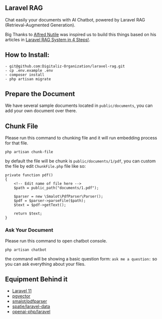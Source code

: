 ## Laravel RAG

Chat easily your documents with AI Chatbot, powered by Laravel RAG (Retrieval-Augmented Generation).

Big Thanks to [Alfred Nutile](https://alnutile.medium.com/) was inspired us to build this things based on his articles in [Laravel RAG System in 4 Steps!](https://alnutile.medium.com/laravel-rag-in-4-steps-6264b4df173a).

## How to Install:

```
- git@github.com:Digitaliz-Organization/laravel-rag.git
- cp .env.example .env
- composer install
- php artisan migrate
```

## Prepare the Document

We have several sample documents located in `public/documents`, you can add your own document over there.

## Chunk File

Please run this command to chunking file and it will run embedding process for that file.

```
php artisan chunk-file
```

by default the file will be chunk is `public/documents/1/pdf`, you can custom the file by edit `ChunkFile.php` file like so:

```
private function pdf()
{
    <!-- Edit name of file here -->
    $path = public_path("documents/1.pdf");

    $parser = new \Smalot\PdfParser\Parser();
    $pdf = $parser->parseFile($path);
    $text = $pdf->getText();

    return $text;
}
```

### Ask Your Document

Please run this command to open chatbot console.

```
php artisan chatbot
```

the command will be showing a basic question form: `ask me a question:` so you can ask everything about your files.

## Equipment Behind it

-   [Laravel 11](https://laravel.com)
-   [pgvector](https://github.com/pgvector/pgvector)
-   [smalot/pdfparser](https://github.com/smalot/pdfparser)
-   [spatie/laravel-data](https://spatie.be/docs/laravel-data/v4/introduction)
-   [openai-php/laravel](https://github.com/openai-php/laravel)
